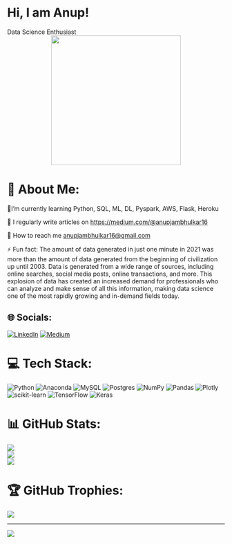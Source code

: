 <h1>
  Hi, I am Anup!
</h1>
Data Science Enthusiast

<div id="header" align="center">
  <img src="https://media.giphy.com/media/5k5vZwRFZR5aZeniqb/giphy.gif" width="300"/>
</div>

# 💫 About Me:<br>
🌱I’m currently learning Python, SQL, ML, DL, Pyspark, AWS, Flask, Heroku<br>

💬 I regularly write articles on https://medium.com/@anupjambhulkar16<br>

🤝 How to reach me anupjambhulkar16@gmail.com<br>

⚡ Fun fact: The amount of data generated in just one minute in 2021 was more than the amount of data generated from the beginning of civilization up until 2003. Data is generated from a wide range of sources, including online searches, social media posts, online transactions, and more. This explosion of data has created an increased demand for professionals who can analyze and make sense of all this information, making data science one of the most rapidly growing and in-demand fields today.


## 🌐 Socials:
[![LinkedIn](https://img.shields.io/badge/LinkedIn-%230077B5.svg?logo=linkedin&logoColor=white)](https://linkedin.com/in/www.linkedin.com/in/aajkr) [![Medium](https://img.shields.io/badge/Medium-12100E?logo=medium&logoColor=white)](https://medium.com/@medium.com/@anupjambhulkar16) 

# 💻 Tech Stack:
![Python](https://img.shields.io/badge/python-3670A0?style=plastic&logo=python&logoColor=ffdd54) ![Anaconda](https://img.shields.io/badge/Anaconda-%2344A833.svg?style=plastic&logo=anaconda&logoColor=white) ![MySQL](https://img.shields.io/badge/mysql-%2300f.svg?style=plastic&logo=mysql&logoColor=white) ![Postgres](https://img.shields.io/badge/postgres-%23316192.svg?style=plastic&logo=postgresql&logoColor=white) ![NumPy](https://img.shields.io/badge/numpy-%23013243.svg?style=plastic&logo=numpy&logoColor=white) ![Pandas](https://img.shields.io/badge/pandas-%23150458.svg?style=plastic&logo=pandas&logoColor=white) ![Plotly](https://img.shields.io/badge/Plotly-%233F4F75.svg?style=plastic&logo=plotly&logoColor=white) ![scikit-learn](https://img.shields.io/badge/scikit--learn-%23F7931E.svg?style=plastic&logo=scikit-learn&logoColor=white) ![TensorFlow](https://img.shields.io/badge/TensorFlow-%23FF6F00.svg?style=plastic&logo=TensorFlow&logoColor=white) ![Keras](https://img.shields.io/badge/Keras-%23D00000.svg?style=plastic&logo=Keras&logoColor=white)

# 📊 GitHub Stats:
![](https://github-readme-stats.vercel.app/api?username=anup-anny&theme=dark&hide_border=true&include_all_commits=true&count_private=false)<br/>
![](https://github-readme-streak-stats.herokuapp.com/?user=anup-anny&theme=dark&hide_border=true)<br/>
![](https://github-readme-stats.vercel.app/api/top-langs/?username=anup-anny&theme=dark&hide_border=true&include_all_commits=true&count_private=false&layout=compact)


# 🏆 GitHub Trophies:

  ![](https://github-profile-trophy.vercel.app/?username=anup-anny&theme=onestar&no-frame=true&no-bg=true&margin-w=4)



---

[![](https://visitcount.itsvg.in/api?id=anup-anny&icon=0&color=0)](https://visitcount.itsvg.in)

<!-- Proudly created with GPRM ( https://gprm.itsvg.in ) -->
